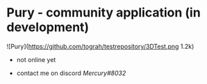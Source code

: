 # Pury - community application (in development)

![Pury](https://github.com/tograh/testrepository/3DTest.png 1.2k)

- not online yet

- contact me on discord _Mercury#8032_
